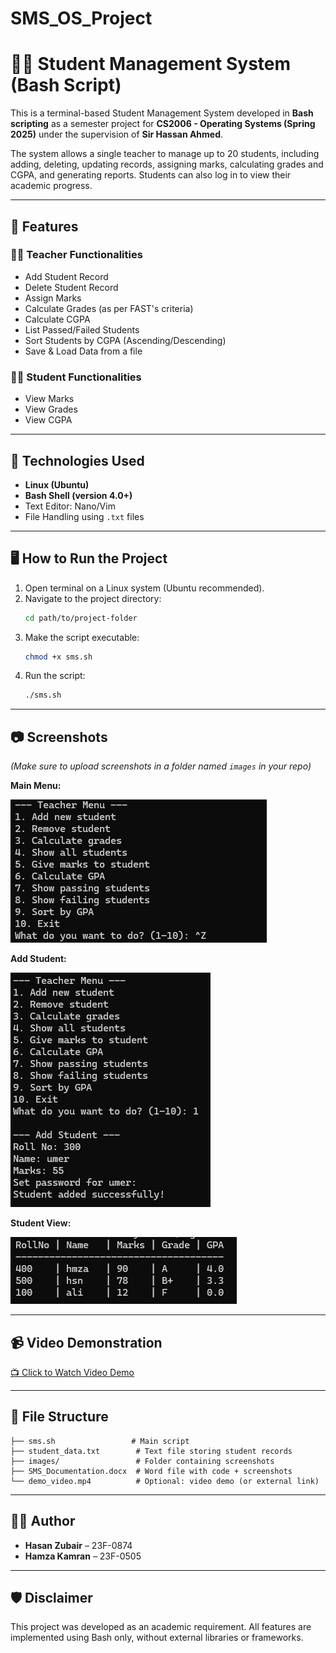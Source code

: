 # SMS_OS_Project

# 🧑‍🏫 Student Management System (Bash Script)

This is a terminal-based Student Management System developed in **Bash scripting** as a semester project for **CS2006 - Operating Systems (Spring 2025)** under the supervision of **Sir Hassan Ahmed**.

The system allows a single teacher to manage up to 20 students, including adding, deleting, updating records, assigning marks, calculating grades and CGPA, and generating reports. Students can also log in to view their academic progress.

---

## 📌 Features

### 👨‍🏫 Teacher Functionalities
- Add Student Record
- Delete Student Record
- Assign Marks
- Calculate Grades (as per FAST's criteria)
- Calculate CGPA
- List Passed/Failed Students
- Sort Students by CGPA (Ascending/Descending)
- Save & Load Data from a file

### 👨‍🎓 Student Functionalities
- View Marks
- View Grades
- View CGPA

---

## 🧠 Technologies Used
- **Linux (Ubuntu)**
- **Bash Shell (version 4.0+)**
- Text Editor: Nano/Vim
- File Handling using `.txt` files

---

## 🖥️ How to Run the Project

1. Open terminal on a Linux system (Ubuntu recommended).
2. Navigate to the project directory:
   ```bash
   cd path/to/project-folder
   ```
3. Make the script executable:
   ```bash
   chmod +x sms.sh
   ```
4. Run the script:
   ```bash
   ./sms.sh
   ```

---

## 📷 Screenshots

*(Make sure to upload screenshots in a folder named `images` in your repo)*

**Main Menu:**

![Main Menu](images/main-menu.jpg)

**Add Student:**

![Add Student](images/add-student.jpg)

**Student View:**

![Student View](images/student-view.jpg)

---

## 📹 Video Demonstration

[📺 Click to Watch Video Demo](https://drive.google.com/your-demo-link-here)

---

## 🧾 File Structure

```
├── sms.sh                 # Main script
├── student_data.txt        # Text file storing student records
├── images/                 # Folder containing screenshots
├── SMS_Documentation.docx  # Word file with code + screenshots
└── demo_video.mp4          # Optional: video demo (or external link)
```

---

## 🙋‍♂️ Author

- **Hasan Zubair** – 23F-0874  
- **Hamza Kamran** – 23F-0505  

---

## 🛡️ Disclaimer

This project was developed as an academic requirement. All features are implemented using Bash only, without external libraries or frameworks.


